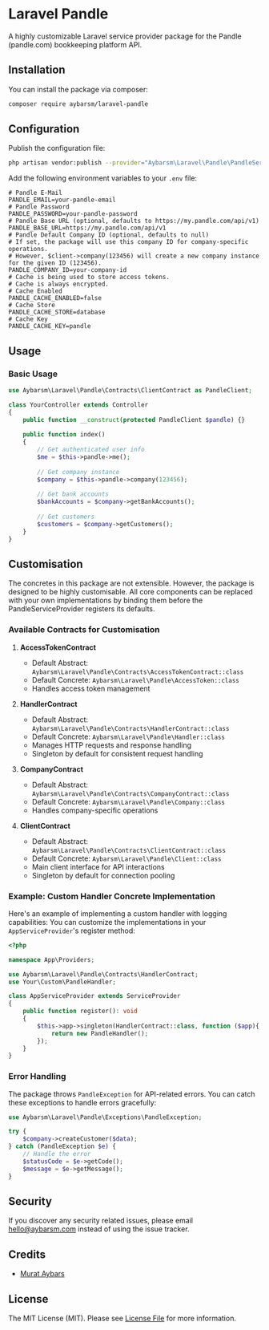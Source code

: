# Laravel Pandle

A highly customizable Laravel service provider package for the Pandle (pandle.com) bookkeeping platform API.

## Installation

You can install the package via composer:

```bash
composer require aybarsm/laravel-pandle
```

## Configuration

Publish the configuration file:

```bash
php artisan vendor:publish --provider="Aybarsm\Laravel\Pandle\PandleServiceProvider"
```

Add the following environment variables to your `.env` file:

```env
# Pandle E-Mail
PANDLE_EMAIL=your-pandle-email
# Pandle Password
PANDLE_PASSWORD=your-pandle-password
# Pandle Base URL (optional, defaults to https://my.pandle.com/api/v1)
PANDLE_BASE_URL=https://my.pandle.com/api/v1
# Pandle Default Company ID (optional, defaults to null)
# If set, the package will use this company ID for company-specific operations.
# However, $client->company(123456) will create a new company instance for the given ID (123456).
PANDLE_COMPANY_ID=your-company-id
# Cache is being used to store access tokens.
# Cache is always encrypted.
# Cache Enabled
PANDLE_CACHE_ENABLED=false
# Cache Store
PANDLE_CACHE_STORE=database
# Cache Key
PANDLE_CACHE_KEY=pandle
```

## Usage

### Basic Usage

```php
use Aybarsm\Laravel\Pandle\Contracts\ClientContract as PandleClient;

class YourController extends Controller
{
    public function __construct(protected PandleClient $pandle) {}
    
    public function index()
    {
        // Get authenticated user info
        $me = $this->pandle->me();
        
        // Get company instance
        $company = $this->pandle->company(123456);
        
        // Get bank accounts
        $bankAccounts = $company->getBankAccounts();
        
        // Get customers
        $customers = $company->getCustomers();
    }
}
```

## Customisation

The concretes in this package are not extensible. However, the package is designed to be highly customisable. All core components can be replaced with your own implementations by binding them before the PandleServiceProvider registers its defaults.

### Available Contracts for Customisation
1. **AccessTokenContract**
   - Default Abstract: `Aybarsm\Laravel\Pandle\Contracts\AccessTokenContract::class`
   - Default Concrete: `Aybarsm\Laravel\Pandle\AccessToken::class`
   - Handles access token management

2. **HandlerContract**
   - Default Abstract: `Aybarsm\Laravel\Pandle\Contracts\HandlerContract::class`
   - Default Concrete: `Aybarsm\Laravel\Pandle\Handler::class`
   - Manages HTTP requests and response handling
   - Singleton by default for consistent request handling

3. **CompanyContract**
   - Default Abstract: `Aybarsm\Laravel\Pandle\Contracts\CompanyContract::class`
   - Default Concrete: `Aybarsm\Laravel\Pandle\Company::class`
   - Handles company-specific operations

4. **ClientContract**
   - Default Abstract: `Aybarsm\Laravel\Pandle\Contracts\ClientContract::class`
   - Default Concrete: `Aybarsm\Laravel\Pandle\Client::class`
   - Main client interface for API interactions
   - Singleton by default for connection pooling

### Example: Custom Handler Concrete Implementation

Here's an example of implementing a custom handler with logging capabilities:
You can customize the implementations in your `AppServiceProvider`'s register method:

```php
<?php

namespace App\Providers;

use Aybarsm\Laravel\Pandle\Contracts\HandlerContract;
use Your\Custom\PandleHandler;

class AppServiceProvider extends ServiceProvider
{
    public function register(): void
    {
        $this->app->singleton(HandlerContract::class, function ($app){
            return new PandleHandler();
        });
    }
}
```

### Error Handling

The package throws `PandleException` for API-related errors. You can catch these exceptions to handle errors gracefully:

```php
use Aybarsm\Laravel\Pandle\Exceptions\PandleException;

try {
    $company->createCustomer($data);
} catch (PandleException $e) {
    // Handle the error
    $statusCode = $e->getCode();
    $message = $e->getMessage();
}
```

## Security

If you discover any security related issues, please email hello@aybarsm.com instead of using the issue tracker.

## Credits

- [Murat Aybars](https://github.com/aybarsm)

## License

The MIT License (MIT). Please see [License File](LICENSE.md) for more information.

